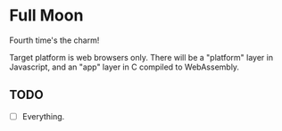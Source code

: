 # Full Moon

Fourth time's the charm!

Target platform is web browsers only.
There will be a "platform" layer in Javascript, and an "app" layer in C compiled to WebAssembly.

## TODO

- [ ] Everything.
